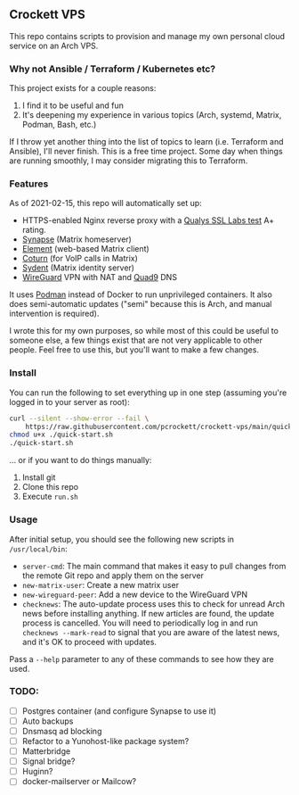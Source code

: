 ## Crockett VPS

This repo contains scripts to provision and manage my own personal cloud service on an Arch VPS.

### Why not Ansible / Terraform / Kubernetes etc?

This project exists for a couple reasons:

1. I find it to be useful and fun
2. It's deepening my experience in various topics (Arch, systemd, Matrix, Podman, Bash, etc.)

If I throw yet another thing into the list of topics to learn (i.e. Terraform and Ansible), I'll never finish. This is a free time project. Some day when things are running smoothly, I may consider migrating this to Terraform.

### Features

As of 2021-02-15, this repo will automatically set up:

* HTTPS-enabled Nginx reverse proxy with a [Qualys SSL Labs test][1] A+ rating.
* [Synapse][2] (Matrix homeserver)
* [Element][3] (web-based Matrix client)
* [Coturn][4] (for VoIP calls in Matrix)
* [Sydent][5] (Matrix identity server)
* [WireGuard][6] VPN with NAT and [Quad9][7] DNS

It uses [Podman][8] instead of Docker to run unprivileged containers. It also does semi-automatic updates ("semi" because this is Arch, and manual intervention is required).

I wrote this for my own purposes, so while most of this could be useful to someone else, a few things exist that are not very applicable to other people. Feel free to use this, but you'll want to make a few changes.

### Install

You can run the following to set everything up in one step (assuming you're logged in to your server as root):

```bash
curl --silent --show-error --fail \
    https://raw.githubusercontent.com/pcrockett/crockett-vps/main/quick-start.sh > quick-start.sh
chmod u+x ./quick-start.sh
./quick-start.sh
```

... or if you want to do things manually:

1. Install git
2. Clone this repo
3. Execute `run.sh`

### Usage

After initial setup, you should see the following new scripts in `/usr/local/bin`:

* `server-cmd`: The main command that makes it easy to pull changes from the remote Git repo and apply them on the server
* `new-matrix-user`: Create a new matrix user
* `new-wireguard-peer`: Add a new device to the WireGuard VPN
* `checknews`: The auto-update process uses this to check for unread Arch news before installing anything. If new articles are found, the update process is cancelled. You will need to periodically log in and run `checknews --mark-read` to signal that you are aware of the latest news, and it's OK to proceed with updates.

Pass a `--help` parameter to any of these commands to see how they are used.

### TODO:

* [ ] Postgres container (and configure Synapse to use it)
* [ ] Auto backups
* [ ] Dnsmasq ad blocking
* [ ] Refactor to a Yunohost-like package system?
* [ ] Matterbridge
* [ ] Signal bridge?
* [ ] Huginn?
* [ ] docker-mailserver or Mailcow?

[1]: https://www.ssllabs.com/ssltest/
[2]: https://github.com/matrix-org/synapse
[3]: https://github.com/vector-im/element-web
[4]: https://github.com/instrumentisto/coturn-docker-image
[5]: https://github.com/matrix-org/sydent
[6]: https://www.wireguard.com/
[7]: https://www.quad9.net/
[8]: https://podman.io/
